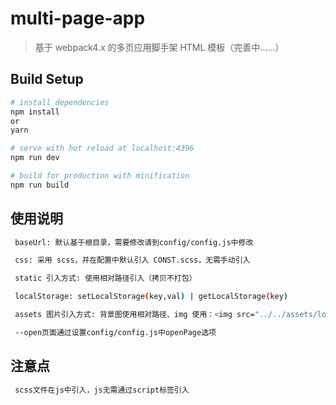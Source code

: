 # multi-page-app

> 基于 webpack4.x 的多页应用脚手架 HTML 模板（完善中......）

## Build Setup

```bash
# install dependencies
npm install
or
yarn

# serve with hot reload at localhost:4396
npm run dev

# build for production with minification
npm run build
```

## 使用说明

```bash
 baseUrl: 默认基于根目录，需要修改请到config/config.js中修改

 css: 采用 scss，并在配置中默认引入 CONST.scss，无需手动引入

 static 引入方式: 使用相对路径引入（拷贝不打包）

 localStorage: setLocalStorage(key,val) | getLocalStorage(key)

 assets 图片引入方式: 背景图使用相对路径、img 使用：<img src="../../assets/logo.png">（打包）

 --open页面通过设置config/config.js中openPage选项
```

## 注意点

```bash
 scss文件在js中引入，js无需通过script标签引入
```
